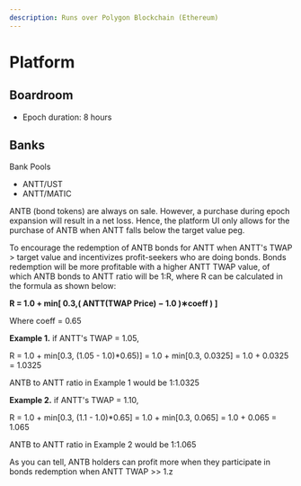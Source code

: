 ```yaml
---
description: Runs over Polygon Blockchain (Ethereum)
---
```


# Platform

## Boardroom

* Epoch duration: 8 hours

## Banks

Bank Pools&#x20;

* ANTT/UST
* ANTT/MATIC

ANTB (bond tokens) are always on sale. However, a purchase during epoch expansion will result in a net loss. Hence, the platform UI only allows for the purchase of ANTB when ANTT falls below the target value peg.

To encourage the redemption of ANTB bonds for ANTT when ANTT's TWAP > target value and incentivizes profit-seekers who are doing bonds. Bonds redemption will be more profitable with a higher ANTT TWAP value, of which ANTB bonds to ANTT ratio will be 1:R, where R can be calculated in the formula as shown below:

**R = 1.0 + min\[ 0.3,( ANTT(TWAP Price) − 1.0 )∗coeff ) ]**

Where coeff = 0.65

**Example 1.** if ANTT's TWAP = 1.05,

R = 1.0 + min\[0.3, (1.05 - 1.0)\*0.65)] = 1.0 + min\[0.3, 0.0325] = 1.0 + 0.0325 = 1.0325

ANTB to ANTT ratio in Example 1 would be 1:1.0325

**Example 2.** if ANTT's TWAP = 1.10,

R = 1.0 + min\[0.3, (1.1 - 1.0)\*0.65] = 1.0 + min\[0.3, 0.065] = 1.0 + 0.065 = 1.065

ANTB to ANTT ratio in Example 2 would be 1:1.065

As you can tell, ANTB holders can profit more when they participate in bonds redemption when ANTT TWAP >> 1.z
